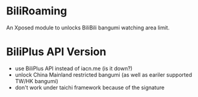 # BiliRoaming
An Xposed module to unlocks BiliBili bangumi watching area limit.

# BiliPlus API Version
* use BiliPlus API instead of iacn.me (is it down?)
* unlock China Mainland restricted bangumi (as well as eariler supported TW/HK bangumi)
* don't work under taichi framework because of the signature
